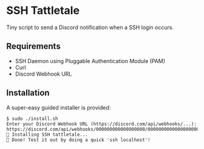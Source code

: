 # SSH Tattletale

Tiny script to send a Discord notification when a SSH login occurs.

## Requirements

- SSH Daemon using Pluggable Authentication Module (PAM)
- Curl
- Discord Webhook URL

## Installation

A super-easy guided installer is provided:

```
$ sudo ./install.sh
Enter your Discord Webhook URL (https://discord.com/api/webhooks/...):
https://discord.com/api/webhooks/000000000000000000/000000000000000000000000000000000000000000000000000000000000000000-
🍉 Installing SSH tattletale...
🎉 Done! Test it out by doing a quick 'ssh localhost'!
```
